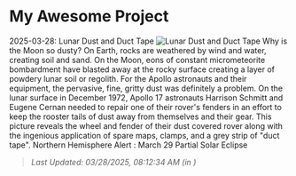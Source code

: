 # My Awesome Project

<!-- APOD Start -->
2025-03-28: Lunar Dust and Duct Tape
![Lunar Dust and Duct Tape](https://apod.nasa.gov/apod/image/2503/AS17-137-20979_1024.jpg)
Why is the Moon so dusty? On Earth, rocks are weathered by wind and water, creating soil and sand. On the Moon, eons of constant micrometeorite bombardment have blasted away at the rocky surface creating a layer of powdery lunar soil or regolith.  For the Apollo astronauts and their equipment, the pervasive, fine, gritty dust was definitely a problem. On the lunar surface in December 1972, Apollo 17 astronauts Harrison Schmitt and Eugene Cernan needed to repair one of their rover's fenders in an effort to keep the rooster tails of dust away from themselves and their gear. This picture reveals the wheel and fender of their dust covered rover along with the ingenious application of spare maps, clamps, and a grey strip of "duct tape".   Northern Hemisphere Alert : March 29 Partial Solar Eclipse
> _Last Updated: 03/28/2025, 08:12:34 AM (in )_
<!-- APOD End -->
